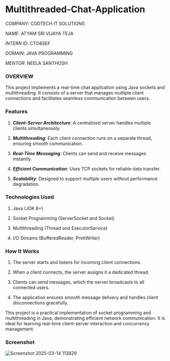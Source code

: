 # Multithreaded-Chat-Application
*COMPANY*: CODTECH IT SOLUTIONS

*NAME*: ATYAM SRI VIJAYA TEJA

*INTERN ID*: CTO8SEF

*DOMAIN*: JAVA PROGRAMMING

*MENTOR*: NEELA SANTHOSH

### OVERVIEW
This project implements a real-time chat application using Java sockets and multithreading. It consists of a server that manages multiple client connections and facilitates seamless communication between users.

### Features
1. ***Client-Server Architecture***: A centralized server handles multiple clients simultaneously.
   
2. ***Multithreading***: Each client connection runs on a separate thread, ensuring smooth communication.
   
3. ***Real-Time Messaging***: Clients can send and receive messages instantly.
   
4. ***Efficient Communication***: Uses TCP sockets for reliable data transfer.
   
5. ***Scalability***: Designed to support multiple users without performance degradation.
   
### Technologies Used
1. Java (JDK 8+)
   
2. Socket Programming (ServerSocket and Socket)
   
3. Multithreading (Thread and ExecutorService)
   
4. I/O Streams (BufferedReader, PrintWriter)
   
### How It Works
1. The server starts and listens for incoming client connections.
   
2. When a client connects, the server assigns it a dedicated thread.
   
3. Clients can send messages, which the server broadcasts to all connected users.
   
4. The application ensures smooth message delivery and handles client disconnections gracefully.
   
This project is a practical implementation of socket programming and multithreading in Java, demonstrating efficient network communication. It is ideal for learning real-time client-server interaction and concurrency management.

### Screenshot
![Screenshot 2025-03-14 113829](https://github.com/user-attachments/assets/bd920e57-8904-4f4c-924e-5ebed86f7986)

